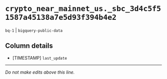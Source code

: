 # `crypto_near_mainnet_us._sbc_3d4c5f51587a45138a7e5d93f394b4e2`
`bq-1` | `bigquery-public-data`

## Column details
* [TIMESTAMP] `last_update`

-------------------------------------------------------------------------------
*Do not make edits above this line.*

